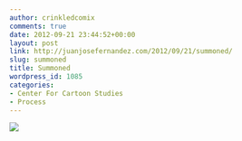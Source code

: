 ```yaml
---
author: crinkledcomix
comments: true
date: 2012-09-21 23:44:52+00:00
layout: post
link: http://juanjosefernandez.com/2012/09/21/summoned/
slug: summoned
title: Summoned
wordpress_id: 1085
categories:
- Center For Cartoon Studies
- Process
---
```


[![](http://fernandezjuanjose.files.wordpress.com/2012/09/jjfernanportrait-copy-gradient.png)](http://fernandezjuanjose.files.wordpress.com/2012/09/jjfernanportrait-copy-gradient.png)
